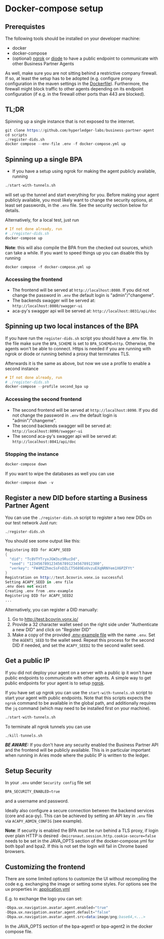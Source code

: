 # Docker-compose setup

## Prerequistes

The following tools should be installed on your developer machine:
- docker
- docker-compose
- (optional) [ngrok](https://ngrok.com/) or [diode](https://support.diode.io/) to have a public endpoint to communicate with other Business Partner Agents

As well, make sure you are not sitting behind a restrictive company firewall.
If so, at least the setup has to be adopted (e.g. configure proxy configuration in the maven settings in the [Dockerfile](../Dockerfile)).
Furthermore, the firewall might block traffic to other agents depending on its endpoint configuration (if e.g. in the firewall other ports than 443 are blocked).

## TL;DR

Spinning up a single instance that is not exposed to the internet.

```s
git clone https://github.com/hyperledger-labs/business-partner-agent
cd scripts
./register-dids.sh
docker compose --env-file .env -f docker-compose.yml up
```

## Spinning up a single BPA

- If you have a setup using ngrok for making the agent publicly available, running
```s
./start-with-tunnels.sh
```
will set up the tunnel and start everything for you. Before making your agent publicly available, 
you most likely want to change the security options, at least set passwords, in the `.env` file. 
See the security section below for details.

Alternatively, for a local test, just run
```s
# If not done already, run
# ./register-dids.sh
docker-compose up
```
**Note**: this will also compile the BPA from the checked out sources, which can take a while.
If you want to speed things up you can disable this by running
```shell
docker compose -f docker-compose.yml up
```

### Accessing the frontend

- The frontend will be served at `http://localhost:8080`. If you did not change the password in `.env` the default login is "admin"/"changeme".
- The backends swagger will be served at: `http://localhost:8080/swagger-ui`
- aca-py's swagger api will be served at: `http://localhost:8031/api/doc`

## Spinning up two local instances of the BPA

If you have run the `register-dids.sh` script you should have a .env file. In the file make sure the `BPA_SCHEME` is set to `BPA_SCHEME=http`.
Otherwise, the agents won't be able to connect. Https is needed if you are running with ngrok or diode
or running behind a proxy that terminates TLS.

Afterwards it is the same as above, but now we use a profile to enable a second instance

```s
# If not done already, run
# ./register-dids.sh
docker-compose --profile second_bpa up
```

### Accessing the second frontend
- The second frontend will be served at `http://localhost:8090`. If you did not change the password in `.env` the default login is "admin"/"changeme".
- The second backends swagger will be served at: `http://localhost:8090/swagger-ui`
- The second aca-py's swagger api will be served at: `http://localhost:8041/api/doc`

### Stopping the instance

```s
docker-compose down
```

If you want to wipe the databases as well you can use

```s
docker-compose down -v
```

## Register a new DID before starting a Business Partner Agent

You can use the `./register-dids.sh` script to register a two new DIDs on our test network
Just run:

```s
./register-dids.sh
```

You should see some output like this:
```s
Registering DID for ACAPY_SEED
{
  "did": "Tc8VTYTryxJGW3sz9RucDd",
  "seed": "12345678912345678912345678912300",
  "verkey": "FW4MZZhmcSsFnDZLCT5689EoUvzuEXqNRNYem1X6PZFYt"
}
Registration on http://test.bcovrin.vonx.io successful
Setting ACAPY_SEED in .env file
.env does not exist
Creating .env from .env-example
Registering DID for ACAPY_SEED2
...
```

Alternatively, you can register a DID manually:

1. Go to http://test.bcovrin.vonx.io/
2. Provide a 32 character wallet seed on the right side under "Authenticate a new DID" and click on "Register DID"
3. Make a copy of the provided [.env-example file](.env-example) with the name `.env`. Set the `AGENT1_SEED` to the wallet seed. Repeat this process for the second DID if needed, and set the `ACAPY_SEED2` to the second wallet seed.

## Get a public IP
If you did not deploy your agent on a server with a public ip it won't have public endpoints to communicate with other agents.
A simple way to get public endpoints for your agent is to setup [ngrok](https://ngrok.com/).

If you have set up ngrok you can use the `start-with-tunnels.sh` script to start your agent with public endpoints. Note that this scripts expects the `ngrok` command to be available in the global path, and additionally requires the `jq` command (which may need to be installed first on your machine).
```s
./start-with-tunnels.sh
```
To terminate all ngrok tunnels you can use
```s
./kill-tunnels.sh
```

***BE AWARE:*** If you don't have any security enabled the Business Partner API and the frontend will be publicly available. This is in particular important when running in Aries mode where the public IP is written to the ledger.

## Setup Security

In your `.env` under `Security config` file set
```s
BPA_SECURITY_ENABLED=true
```
and a username and password.

Ideally also configure a secure connection between the backend services (core and aca-py).
This can be achieved by setting an API key in `.env` file via `ACAPY_ADMIN_CONFIG` (see example).

**Note**: If security is enabled the BPA must be run behind a TLS proxy, 
if login over plain HTTP is desired `-Dmicronaut.session.http.cookie-secure=false`
needs to be set in the JAVA_OPTS section of the docker-compose.yml for both bpa1 and bpa2. If this is not set
the login will fail in Chrome based browsers.

## Customizing the frontend

There are some limited options to customize the UI without recompiling the code
e.g. exchanging the image or setting some styles. For options see the ux properties in:
[application.yml](../backend/business-partner-agent/src/main/resources/application.yml)

E.g. to exchange the logo you can set:

```s
-Dbpa.ux.navigation.avatar.agent.enabled="true"
-Dbpa.ux.navigation.avatar.agent.default="false"
-Dbpa.ux.navigation.avatar.agent.src=data:image/png;base64,<...>
```
In the JAVA_OPTS section of the bpa-agent1 or bpa-agent2 in the docker compose file.